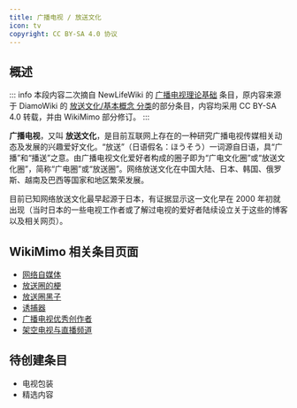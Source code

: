 ```yaml
---
title: 广播电视 / 放送文化
icon: tv
copyright: CC BY-SA 4.0 协议
---
```


## 概述

::: info
本段内容二次摘自 NewLifeWiki 的 [广播电视理论基础](https://newlifewiki.miraheze.org/wiki/广播电视理论基础) 条目，原内容来源于 DiamoWiki 的 [放送文化/基本概念 分类](https://diamowiki.miraheze.org/wiki/分类:放送文化/基本概念)的部分条目，内容均采用 CC BY-SA 4.0 转载，并由 WikiMimo 部分修订。
:::

**广播电视**，又叫 **放送文化**，是目前互联网上存在的一种研究广播电视传媒相关动态及发展的兴趣爱好文化。“放送”（日语假名：ほうそう）一词源自日语，具“广播”和“播送”之意。由广播电视文化爱好者构成的圈子即为“广电文化圈”或“放送文化圈”，简称“广电圈”或“放送圈”。网络放送文化在中国大陆、日本、韩国、俄罗斯、越南及巴西等国家和地区繁荣发展。

目前已知网络放送文化最早起源于日本，有证据显示这一文化早在 2000 年初就出现（当时日本的一些电视工作者或了解过电视的爱好者陆续设立关于这些的博客以及相关网页）。

## WikiMimo 相关条目页面

- [网络自媒体](self-media/)
- [放送圈的梗](meme/)
- [放送圈黑子](weirdo/)
- [诱捕器](youbuqi.md)
- [广播电视优秀创作者](creator/)
- [架空电视与直播频道](virtual-tv/)

## 待创建条目

- 电视包装
- 精选内容
